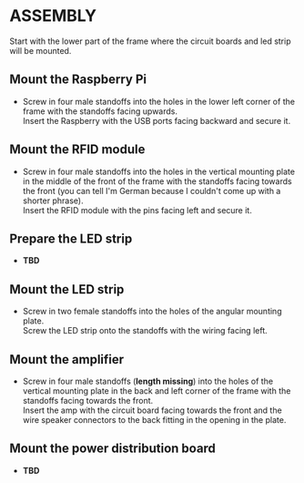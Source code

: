# ASSEMBLY

Start with the lower part of the frame where the circuit boards and led strip will be mounted.

## Mount the Raspberry Pi

- Screw in four male standoffs into the holes in the lower left corner of the frame with the standoffs facing upwards.  
  Insert the Raspberry with the USB ports facing backward and secure it.

## Mount the RFID module

- Screw in four male standoffs into the holes in the vertical mounting plate in the middle of the front of the frame with the standoffs facing towards the front (you can tell I'm German because I couldn't come up with a shorter phrase).   
  Insert the RFID module with the pins facing left and secure it.

## Prepare the LED strip
- **TBD**

## Mount the LED strip

- Screw in two female standoffs into the holes of the angular mounting plate.    
  Screw the LED strip onto the standoffs with the wiring facing left.

## Mount the amplifier

- Screw in four male standoffs (**length missing**) into the holes of the vertical mounting plate in the back and left corner of the frame with the standoffs facing towards the front.  
  Insert the amp with the circuit board facing towards the front and the wire speaker connectors to the back fitting in the opening in the plate.

## Mount the power distribution board

- **TBD**
